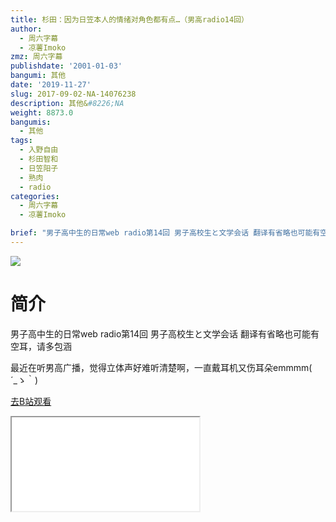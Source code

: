 ```yaml
---
title: 杉田：因为日笠本人的情绪对角色都有点…（男高radio14回）
author:
  - 周六字幕
  - 凉薯Imoko
zmz: 周六字幕
publishdate: '2001-01-03'
bangumi: 其他
date: '2019-11-27'
slug: 2017-09-02-NA-14076238
description: 其他&#8226;NA
weight: 8873.0
bangumis:
  - 其他
tags:
  - 入野自由
  - 杉田智和
  - 日笠阳子
  - 熟肉
  - radio
categories:
  - 周六字幕
  - 凉薯Imoko

brief: "男子高中生的日常web radio第14回 男子高校生と文学会话 翻译有省略也可能有空耳，请多包涵 最近在听男高广播，觉得立体声好难听清楚啊，一直戴耳机又伤耳朵emmmm( ´_ゝ｀)"
---
```

![](https://raw.githubusercontent.com/tcgriffith/owaraisite/master/static/tmpimg/ef58bd7bbaf6281ba299eeab38b8996362d7a8d8.jpg.480.jpg)
# 简介  
男子高中生的日常web radio第14回 男子高校生と文学会话
翻译有省略也可能有空耳，请多包涵

最近在听男高广播，觉得立体声好难听清楚啊，一直戴耳机又伤耳朵emmmm( ´_ゝ｀)  

[去B站观看](https://www.bilibili.com/video/av14076238/)
<div class ="resp-container"><iframe class="testiframe" src="//player.bilibili.com/player.html?aid=14076238"", scrolling="no", allowfullscreen="true" > </iframe></div> 

